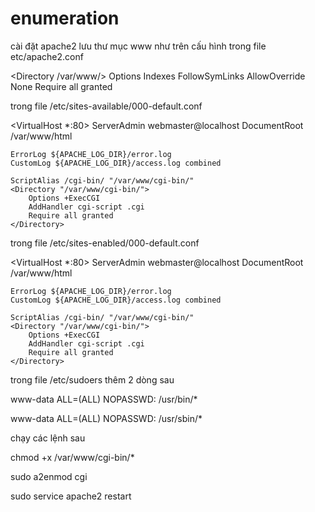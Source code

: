 # enumeration
cài đặt apache2
lưu thư mục www như trên
cấu hình
trong file etc/apache2.conf


<Directory /var/www/>
    Options Indexes FollowSymLinks
    AllowOverride None
    Require all granted
</Directory>

trong file /etc/sites-available/000-default.conf

<VirtualHost *:80>
    ServerAdmin webmaster@localhost
    DocumentRoot /var/www/html

    ErrorLog ${APACHE_LOG_DIR}/error.log
    CustomLog ${APACHE_LOG_DIR}/access.log combined
    
    ScriptAlias /cgi-bin/ "/var/www/cgi-bin/"
    <Directory "/var/www/cgi-bin/">
        Options +ExecCGI
        AddHandler cgi-script .cgi
        Require all granted
    </Directory>
</VirtualHost>

trong file /etc/sites-enabled/000-default.conf

<VirtualHost *:80>
    ServerAdmin webmaster@localhost
    DocumentRoot /var/www/html

    ErrorLog ${APACHE_LOG_DIR}/error.log
    CustomLog ${APACHE_LOG_DIR}/access.log combined
    
    ScriptAlias /cgi-bin/ "/var/www/cgi-bin/"
    <Directory "/var/www/cgi-bin/">
        Options +ExecCGI
        AddHandler cgi-script .cgi
        Require all granted
    </Directory>
</VirtualHost>

trong file /etc/sudoers thêm 2 dòng sau

www-data ALL=(ALL) NOPASSWD: /usr/bin/*

www-data ALL=(ALL) NOPASSWD: /usr/sbin/*

chạy các lệnh sau 

chmod +x /var/www/cgi-bin/*

sudo a2enmod cgi

sudo service apache2 restart